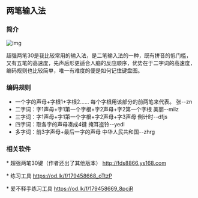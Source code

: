 ## 两笔输入法





###  简介 



![img](https://web.opendrive.com/api/v1/download/file.json/179458670_6bpar?temp_key=%13%DFx%00A%3B%F4%1F%7C%13%9FA%04BO&inline=1)

超强两笔30是我比较常用的输入法，是二笔输入法的一种，既有拼音的低门槛，又有五笔的高速度，先声后形更适合人脑的反应顺序，优势在于二字词的高速度，编码规则也比较简单，唯一有难度的便是如何记住键盘图。



###  编码规则 



- 一个字的声母+字根1+字根2…… 每个字根用该部分的前两笔来代表。 张--zn
- 二字词：字1声母+字1第一个字根+字2声母+字2第一个字根  美丽--milz
- 三字词：字1声母+字1第一个字根+字2声母+字3声母 倒计时--dfjs
- 四字词：取各字的声母凑成4键  掩耳盗铃--yedl
- 多字词：前3字声母+最后一字的声母 中华人民共和国--zhrg



### 相关软件

  \* 超强两笔30键（作者还出了其他版本） http://fds8866.ys168.com

  \* 练习工具 https://od.lk/f/179458668_oTtzP

  \* 爱不释手练习工具 https://od.lk/f/179458669_8pcjR